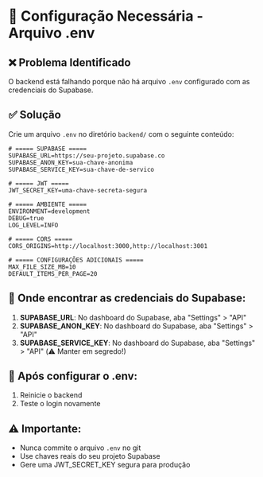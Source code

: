# 🔧 Configuração Necessária - Arquivo .env

## ❌ Problema Identificado
O backend está falhando porque não há arquivo `.env` configurado com as credenciais do Supabase.

## ✅ Solução

Crie um arquivo `.env` no diretório `backend/` com o seguinte conteúdo:

```env
# ===== SUPABASE =====
SUPABASE_URL=https://seu-projeto.supabase.co
SUPABASE_ANON_KEY=sua-chave-anonima
SUPABASE_SERVICE_KEY=sua-chave-de-servico

# ===== JWT =====
JWT_SECRET_KEY=uma-chave-secreta-segura

# ===== AMBIENTE =====
ENVIRONMENT=development
DEBUG=true
LOG_LEVEL=INFO

# ===== CORS =====
CORS_ORIGINS=http://localhost:3000,http://localhost:3001

# ===== CONFIGURAÇÕES ADICIONAIS =====
MAX_FILE_SIZE_MB=10
DEFAULT_ITEMS_PER_PAGE=20
```

## 🔑 Onde encontrar as credenciais do Supabase:

1. **SUPABASE_URL**: No dashboard do Supabase, aba "Settings" > "API"
2. **SUPABASE_ANON_KEY**: No dashboard do Supabase, aba "Settings" > "API" 
3. **SUPABASE_SERVICE_KEY**: No dashboard do Supabase, aba "Settings" > "API" (⚠️ Manter em segredo!)

## 🚀 Após configurar o .env:

1. Reinicie o backend
2. Teste o login novamente

## ⚠️ Importante:
- Nunca commite o arquivo `.env` no git
- Use chaves reais do seu projeto Supabase
- Gere uma JWT_SECRET_KEY segura para produção 